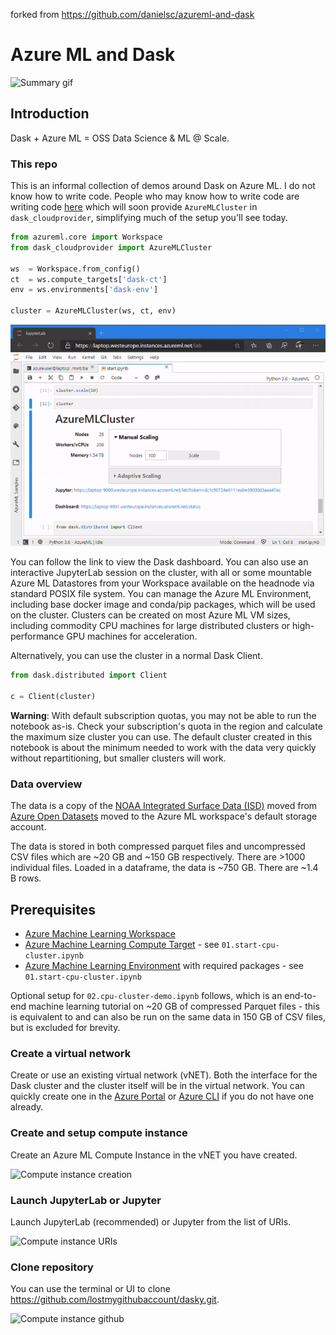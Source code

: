 forked from https://github.com/danielsc/azureml-and-dask

# Azure ML and Dask 

![Summary gif](media/describe.gif)

## Introduction

Dask + Azure ML = OSS Data Science & ML @ Scale.

### This repo
This is an informal collection of demos around Dask on Azure ML. I do not know how to write code. People who may know how to write code are writing code [here](https://github.com/drabastomek/dask-cloudprovider) which will soon provide `AzureMLCluster` in `dask_cloudprovider`, simplifying much of the setup you'll see today. 

```python
from azureml.core import Workspace
from dask_cloudprovider import AzureMLCluster

ws  = Workspace.from_config()
ct  = ws.compute_targets['dask-ct']
env = ws.environments['dask-env']

cluster = AzureMLCluster(ws, ct, env)
```

![Widget](media/widget.gif)

You can follow the link to view the Dask dashboard. You can also use an interactive JupyterLab session on the cluster, with all or some mountable Azure ML Datastores from your Workspace available on the headnode via standard POSIX file system. You can manage the Azure ML Environment, including base docker image and conda/pip packages, which will be used on the cluster. Clusters can be created on most Azure ML VM sizes, including commodity CPU machines for large distributed clusters or high-performance GPU machines for acceleration.

Alternatively, you can use the cluster in a normal Dask Client.

```python
from dask.distributed import Client

c = Client(cluster)
```

**Warning**: With default subscription quotas, you may not be able to run the notebook as-is. Check your subscription's quota in the region and calculate the maximum size cluster you can use. The default cluster created in this notebook is about the minimum needed to work with the data very quickly without repartitioning, but smaller clusters will work.

### Data overview

The data is a copy of the [NOAA Integrated Surface Data (ISD)](https://azure.microsoft.com/services/open-datasets/catalog/noaa-integrated-surface-data/) moved from [Azure Open Datasets](https://azure.microsoft.com/services/open-datasets/catalog/) moved to the Azure ML workspace's default storage account. 

The data is stored in both compressed parquet files and uncompressed CSV files which are ~20 GB and ~150 GB respectively. There are >1000 individual files. Loaded in a dataframe, the data is ~750 GB. There are ~1.4 B rows.

## Prerequisites

* [Azure Machine Learning Workspace](https://aka.ms/azureml/workspace)
* [Azure Machine Learning Compute Target](https://aka.ms/azureml/computetarget) - see `01.start-cpu-cluster.ipynb`
* [Azure Machine Learning Environment](https://aka.ms/azureml/environments) with required packages - see `01.start-cpu-cluster.ipynb`

Optional setup for `02.cpu-cluster-demo.ipynb` follows, which is an end-to-end machine learning tutorial on ~20 GB of compressed Parquet files - this is equivalent to and can also be run on the same data in 150 GB of CSV files, but is excluded for brevity. 

### Create a virtual network 

Create or use an existing virtual network (vNET). Both the interface for the Dask cluster and the cluster itself will be in the virtual network. You can quickly create one in the [Azure Portal](https://docs.microsoft.com/en-us/azure/virtual-network/quick-create-portal) or [Azure CLI](https://docs.microsoft.com/en-us/azure/virtual-network/quick-create-cli) if you do not have one already.

### Create and setup compute instance 

Create an Azure ML Compute Instance in the vNET you have created.

![Compute instance creation](media/instance-create.png)

### Launch JupyterLab or Jupyter

Launch JupyterLab (recommended) or Jupyter from the list of URIs. 

![Compute instance URIs](media/instance-launch.png)

### Clone repository

You can use the terminal or UI to clone https://github.com/lostmygithubaccount/dasky.git.

![Compute instance github](media/instance-github.png)
